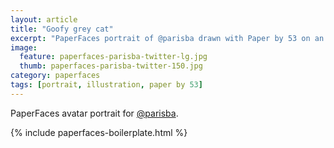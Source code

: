 ```yaml
---
layout: article
title: "Goofy grey cat"
excerpt: "PaperFaces portrait of @parisba drawn with Paper by 53 on an iPad."
image: 
  feature: paperfaces-parisba-twitter-lg.jpg
  thumb: paperfaces-parisba-twitter-150.jpg
category: paperfaces
tags: [portrait, illustration, paper by 53]
---
```


PaperFaces avatar portrait for [@parisba](http://twitter.com/parisba).

{% include paperfaces-boilerplate.html %}